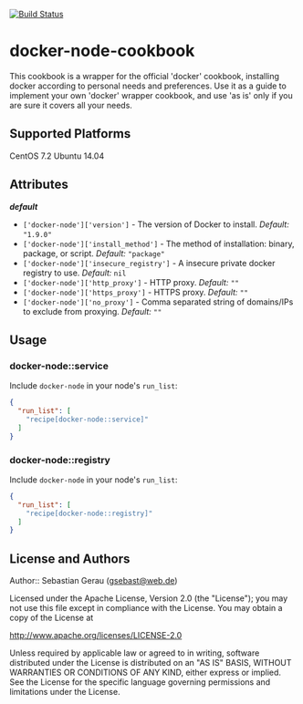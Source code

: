 [![Build Status](https://travis-ci.org/gsebast/docker-node.svg)](https://travis-ci.org/gsebast/docker-node)

docker-node-cookbook
====================

This cookbook is a wrapper for the official 'docker' cookbook, installing docker according to personal needs and preferences. Use it as a guide to implement your own 'docker' wrapper cookbook, and use 'as is' only if you are sure it covers all your needs.

Supported Platforms
-------------------

CentOS 7.2
Ubuntu 14.04

Attributes
----------

***default***

* `['docker-node']['version']` - The version of Docker to install. *Default:* `"1.9.0"`
* `['docker-node']['install_method']` - The method of installation: binary, package, or script. *Default:* `"package"`
* `['docker-node']['insecure_registry']` - A insecure private docker registry to use. *Default:* `nil`
* `['docker-node']['http_proxy']` - HTTP proxy. *Default:* `""`
* `['docker-node']['https_proxy']` - HTTPS proxy. *Default:* `""`
* `['docker-node']['no_proxy']` - Comma separated string of domains/IPs to exclude from proxying. *Default:* `""`

Usage
-----

### docker-node::service

Include `docker-node` in your node's `run_list`:

```json
{
  "run_list": [
    "recipe[docker-node::service]"
  ]
}
```

### docker-node::registry

Include `docker-node` in your node's `run_list`:

```json
{
  "run_list": [
    "recipe[docker-node::registry]"
  ]
}
```

License and Authors
-------------------

Author:: Sebastian Gerau (<gsebast@web.de>)

Licensed under the Apache License, Version 2.0 (the "License");
you may not use this file except in compliance with the License.
You may obtain a copy of the License at

   http://www.apache.org/licenses/LICENSE-2.0

Unless required by applicable law or agreed to in writing, software
distributed under the License is distributed on an "AS IS" BASIS,
WITHOUT WARRANTIES OR CONDITIONS OF ANY KIND, either express or implied.
See the License for the specific language governing permissions and
limitations under the License.
